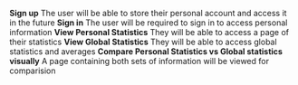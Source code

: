 **Sign up**
The user will be able to store their personal account and access it in the future
**Sign in**
The user will be required to sign in to access personal information
**View Personal Statistics**
They will be able to access a page of their statistics 
**View Global Statistics**
They will be able to access global statistics and averages
**Compare Personal Statistics vs Global statistics visually**
A page containing both sets of information will be viewed for comparision 

